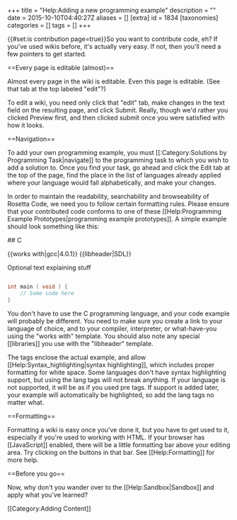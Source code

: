 +++
title = "Help:Adding a new programming example"
description = ""
date = 2015-10-10T04:40:27Z
aliases = []
[extra]
id = 1834
[taxonomies]
categories = []
tags = []
+++

{{#set:is contribution page=true}}So you want to contribute code, eh? If you've used wikis before, it's actually very easy. If not, then you'll need a few pointers to get started.

==Every page is editable (almost)==

Almost every page in the wiki is editable. Even this page is editable. (See that tab at the top labeled "edit"?)

To edit a wiki, you need only click that "edit" tab, make changes in the text field on the resulting page, and click Submit. Really, though we'd rather you clicked Preview first, and then clicked submit once you were satisfied with how it looks.

==Navigation==

To add your own programming example, you must [[:Category:Solutions by Programming Task|navigate]] to the programming task to which you wish to add a solution to. Once you find your task, go ahead and click the Edit tab at the top of the page, find the place in the list of languages already applied where your language would fall alphabetically, and make your changes.

In order to maintain the readability, searchability and browseability of Rosetta Code, we need you to follow certain formatting rules. Please ensure that your contributed code conforms to one of these [[Help:Programming Example Prototypes|programming example prototypes]]. A simple example should look something like this:

 <nowiki>
## C

{{works with|gcc|4.0.1}}
{{libheader|SDL}}

Optional text explaining stuff


```c

int main ( void ) {
    // Some code here
}

```
</nowiki>

You don't have to use the C programming language, and your code example will probably be different. You need to make sure you create a link to your language of choice, and to your compiler, interpreter, or what-have-you using the "works with" template. You should also note any special [[libraries]] you use with the "libheader" template.

The <nowiki><lang></nowiki> tags enclose the actual example, and allow [[Help:Syntax_highlighting|syntax highlighting]], which includes proper formatting for white space. Some languages don't have syntax highlighting support, but using the lang tags will not break anything. If your language is not supported, it will be as if you used pre tags. If support is added later, your example will automatically be highlighted, so add the lang tags no matter what.

==Formatting==

Formatting a wiki is easy once you've done it, but you have to get used to it, especially if you're used to working with HTML. If your browser has [[JavaScript]] enabled, there will be a little formatting bar above your editing area.  Try clicking on the buttons in that bar. See [[Help:Formatting]] for more help.

==Before you go==

Now, why don't you wander over to the [[Help:Sandbox|Sandbox]] and apply what you've learned?

[[Category:Adding Content]]
